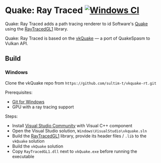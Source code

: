 # Quake: Ray Traced [![Windows CI](https://github.com/sultim-t/vkquake-rt/actions/workflows/build-windows.yml/badge.svg)](https://github.com/sultim-t/vkquake-rt/actions/workflows/build-windows.yml)

Quake: Ray Traced adds a path tracing renderer to id Software's [Quake](https://en.wikipedia.org/wiki/Quake_(video_game)) using the [RayTracedGL1](https://github.com/sultim-t/RayTracedGL1) library.

Quake: Ray Traced is based on the [vkQuake](https://github.com/Novum/vkQuake) — a port of QuakeSpasm to Vulkan API.

## Build

### Windows

Clone the vkQuake repo from `https://github.com/sultim-t/vkquake-rt.git`

Prerequisites:

* [Git for Windows](https://github.com/git-for-windows/git/releases)
* GPU with a ray tracing support

Steps:

* Install [Visual Studio Community](https://www.visualstudio.com/products/free-developer-offers-vs) with Visual C++ component
* Open the Visual Studio solution, `Windows\VisualStudio\vkquake.sln`
* Build the [RayTracedGL1](https://github.com/sultim-t/RayTracedGL1) library, provide its header files / `.lib` to the `vkQuake` solution
* Build the `vkQuake` solution
* Copy `RayTracedGL1.dll` next to `vkQuake.exe` before running the executable
